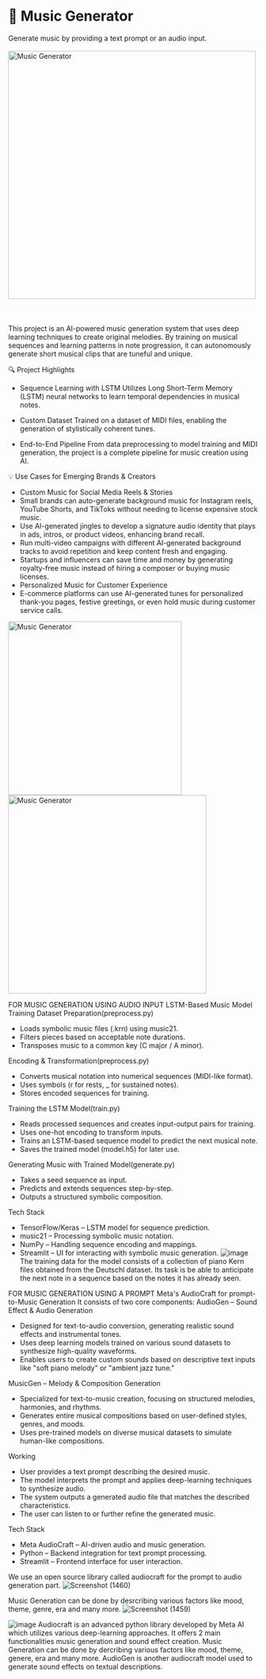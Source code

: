 # 🎵 Music Generator
Generate music by providing a text prompt or an audio input.
<br><br>
<img src = "https://github.com/Kushmathur1206/Music-Generator/assets/99969817/447e552d-6951-4d3f-ba82-2bf56956c02d"  alt="Music Generator" width="500"/>
<br><br><br><br>
This project is an AI-powered music generation system that uses deep learning techniques to create original melodies. By training on musical sequences and learning patterns in note progression, it can autonomously generate short musical clips that are tuneful and unique.

🔍 Project Highlights
- Sequence Learning with LSTM
  Utilizes Long Short-Term Memory (LSTM) neural networks to learn temporal dependencies in musical notes.
  
- Custom Dataset
  Trained on a dataset of MIDI files, enabling the generation of stylistically coherent tunes.
  
- End-to-End Pipeline
  From data preprocessing to model training and MIDI generation, the project is a complete pipeline for music creation using AI.

💡 Use Cases for Emerging Brands & Creators
- Custom Music for Social Media Reels & Stories
- Small brands can auto-generate background music for Instagram reels, YouTube Shorts, and TikToks without needing to license expensive stock music.
- Use AI-generated jingles to develop a signature audio identity that plays in ads, intros, or product videos, enhancing brand recall.
- Run multi-video campaigns with different AI-generated background tracks to avoid repetition and keep content fresh and engaging.
- Startups and influencers can save time and money by generating royalty-free music instead of hiring a composer or buying music licenses.
- Personalized Music for Customer Experience
- E-commerce platforms can use AI-generated tunes for personalized thank-you pages, festive greetings, or even hold music during customer service calls.


<img src="https://github.com/user-attachments/assets/15917998-95c1-4648-b290-3c60a489e44e" alt="Music Generator" width="350"/><img src = "https://github.com/Kushmathur1206/Music-Generator/assets/99969817/1caa4f5f-896f-461c-9f46-ec89f8b2807c"  alt="Music Generator" width="400"/>


FOR MUSIC GENERATION USING AUDIO INPUT
LSTM-Based Music Model Training
Dataset Preparation(preprocess.py)
- Loads symbolic music files (.krn) using music21.
- Filters pieces based on acceptable note durations.
- Transposes music to a common key (C major / A minor).

Encoding & Transformation(preprocess.py)
- Converts musical notation into numerical sequences (MIDI-like format).
- Uses symbols (r for rests, _ for sustained notes).
- Stores encoded sequences for training.

Training the LSTM Model(train.py)
- Reads processed sequences and creates input-output pairs for training.
- Uses one-hot encoding to transform inputs.
- Trains an LSTM-based sequence model to predict the next musical note.
- Saves the trained model (model.h5) for later use.

Generating Music with Trained Model(generate.py)
- Takes a seed sequence as input.
- Predicts and extends sequences step-by-step.
- Outputs a structured symbolic composition.

Tech Stack
- TensorFlow/Keras – LSTM model for sequence prediction.
- music21 – Processing symbolic music notation.
- NumPy – Handling sequence encoding and mappings.
- Streamlit – UI for interacting with symbolic music generation.
![image](https://github.com/Kushmathur1206/Music-Generator/assets/99969817/268319c3-3602-45a3-a3a7-7d85d3cda070)
The training data for the model consists of a collection of piano Kern files obtained from the Deutschl dataset. 
Its task is be able to anticipate the next note in a sequence based on the notes it has already seen. 

FOR MUSIC GENERATION USING A PROMPT 
Meta's AudioCraft for prompt-to-Music Generation
It consists of two core components:
AudioGen – Sound Effect & Audio Generation
- Designed for text-to-audio conversion, generating realistic sound effects and instrumental tones.
- Uses deep learning models trained on various sound datasets to synthesize high-quality waveforms.
- Enables users to create custom sounds based on descriptive text inputs like "soft piano melody" or "ambient jazz tune."

MusicGen – Melody & Composition Generation
- Specialized for text-to-music creation, focusing on structured melodies, harmonies, and rhythms.
- Generates entire musical compositions based on user-defined styles, genres, and moods.
- Uses pre-trained models on diverse musical datasets to simulate human-like compositions.

Working
- User provides a text prompt describing the desired music.
- The model interprets the prompt and applies deep-learning techniques to synthesize audio.
- The system outputs a generated audio file that matches the described characteristics.
- The user can listen to or further refine the generated music.

Tech Stack
- Meta AudioCraft – AI-driven audio and music generation.
- Python – Backend integration for text prompt processing.
- Streamlit – Frontend interface for user interaction.


We use an open source library called audiocraft for the prompt to audio generation part.
![Screenshot (1460)](https://github.com/Kushmathur1206/Music-Generator/assets/99969817/7244161c-309d-453a-ac87-3aa461eb1937)

Music Generation can be done by desrcribing various factors like mood, theme, genre, era and many more.
![Screenshot (1459)](https://github.com/Kushmathur1206/Music-Generator/assets/99969817/82567ec8-78e6-4a61-9589-9b47eabbbd33)

![image](https://github.com/Kushmathur1206/Music-Generator/assets/99969817/1caa4f5f-896f-461c-9f46-ec89f8b2807c)
Audiocraft is an advanced python library developed by Meta AI which utilizes various deep-learning approaches. It offers 2 main functionalities music generation and sound effect creation.
Music Generation can be done by dercribing various factors like mood, theme, genere, era and many more.
AudioGen is another audiocraft model used to generate sound effects on textual descriptions.




